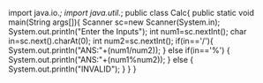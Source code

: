import java.io.*;
import java.util.*;
  public class Calc{
    public static void main(String args[]){
      Scanner sc=new Scanner(System.in);
      System.out.println("Enter the Inputs");
      int num1=sc.nextInt();
      char in=sc.next().charAt(0);
      int num2=sc.nextInt();
      if(in=='/'){
      System.out.println("ANS:"+(num1/num2));
      }
      else if(in=='%')
      {
      System.out.println("ANS:"+(num1%num2));
      }
      else
      {
      System.out.println("INVALID");
      }
    }
  }  
        
